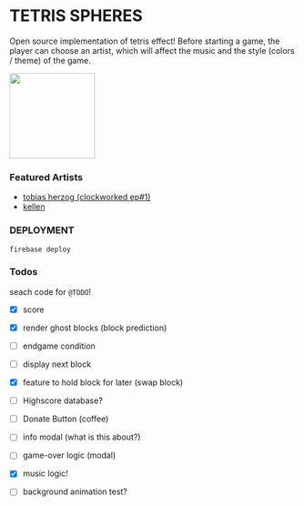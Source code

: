 # TETRIS SPHERES
Open source implementation of tetris effect! Before starting a game, the player can choose an artist, which will affect the music and the style (colors / theme) of the game.

<a href="https://dcts-tetris-spheres.web.app/" ><img src="https://user-images.githubusercontent.com/44790691/76081134-c3a90580-5fa8-11ea-8ae6-68a9f9883005.png" width="150px"></a>

### Featured Artists
- [tobias herzog (clockworked ep#1)](https://open.spotify.com/artist/4dlgo712iwaJqhxlPEZVbp?si=oCmbP5iJQwqqv2yylmbcZA)
- [kellen]()

### DEPLOYMENT
```
firebase deploy
```

### Todos
seach code for `@TODO`!
- [x] score
- [x] render ghost blocks (block prediction)
- [ ] endgame condition
- [ ] display next block
- [x] feature to hold block for later (swap block)
- [ ] Highscore database?
- [ ] Donate Button (coffee)
- [ ] info modal (what is this about?)
- [ ] game-over logic (modal)
- [x] music logic!
- [ ] background animation test? 

